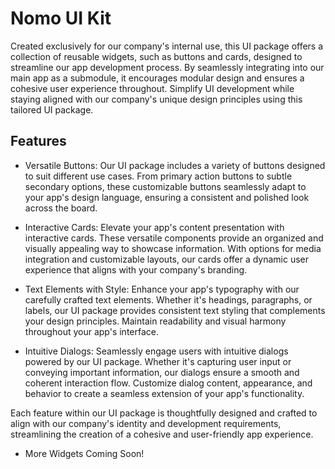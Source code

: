 # Nomo UI Kit

Created exclusively for our company's internal use, this UI package offers a collection of reusable widgets,
such as buttons and cards, designed to streamline our app development process. By seamlessly integrating into our main app as a submodule, it
encourages modular design and ensures a cohesive user experience throughout.
Simplify UI development while staying aligned with our company's unique design principles using this tailored UI package.

## Features

- Versatile Buttons: Our UI package includes a variety of buttons designed to suit different use cases. From primary action buttons to subtle secondary options, these customizable buttons seamlessly adapt to your app's design language, ensuring a consistent and polished look across the board.

- Interactive Cards: Elevate your app's content presentation with interactive cards. These versatile components provide an organized and visually appealing way to showcase information. With options for media integration and customizable layouts, our cards offer a dynamic user experience that aligns with your company's branding.

- Text Elements with Style: Enhance your app's typography with our carefully crafted text elements. Whether it's headings, paragraphs, or labels, our UI package provides consistent text styling that complements your design principles. Maintain readability and visual harmony throughout your app's interface.

- Intuitive Dialogs: Seamlessly engage users with intuitive dialogs powered by our UI package. Whether it's capturing user input or conveying important information, our dialogs ensure a smooth and coherent interaction flow. Customize dialog content, appearance, and behavior to create a seamless extension of your app's functionality.

Each feature within our UI package is thoughtfully designed and crafted to align with our company's identity and development requirements, streamlining the creation of a cohesive and user-friendly app experience.

- More Widgets Coming Soon!
